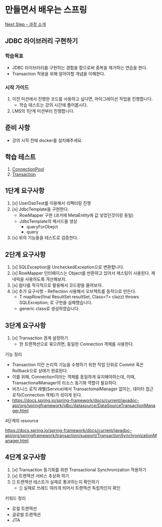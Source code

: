 # 만들면서 배우는 스프링
[Next Step - 과정 소개](https://edu.nextstep.camp/c/4YUvqn9V)

## JDBC 라이브러리 구현하기

### 학습목표
- JDBC 라이브러리를 구현하는 경험을 함으로써 중복을 제거하는 연습을 한다.
- Transaction 적용을 위해 알아야할 개념을 이해한다.

### 시작 가이드
1. 이전 미션에서 진행한 코드를 사용하고 싶다면, 마이그레이션 작업을 진행합니다.
    - 학습 테스트는 강의 시간에 풀어봅시다.
2. LMS의 1단계 미션부터 진행합니다.

## 준비 사항
- 강의 시작 전에 docker를 설치해주세요.

## 학습 테스트
1. [ConnectionPool](study/src/test/java/connectionpool)
2. [Transaction](study/src/test/java/transaction)



## 1단계 요구사항


1. [x] UserDaoTest를 이용해서 리팩터링 진행
2. [x] JdbcTemplate을 구현한다.  
   - RowMapper 구현  (과거에 MetaEntity에 값 넣었던것이랑 동일)
   - JdbcTemplate의 메서드들 생성
     - queryForObejct
     - query
3. [x] 위의 기능들을 테스트로 검증한다.
     
## 2단계 요구사항

1. [x] SQLException을 UncheckedException으로 변환합니다.
2. [x] RowMapper 인터페이스는 Object를 반환하고 있어서 캐스팅이 사용된다. 제네릭을 사용하도록 개선해보자.
3. [x] 람다를 적극적으로 활용해서 코드량을 줄여보자.
4. [x] 추가 요구사항 - Reflection 사용해서 오브젝트를 동적으로 만든다.
    - <T> T mapRow(final ResultSet resultSet, Class<?> clazz) throws SQLException;
        로 구현을 실패했습니다.
    - generic class로 생성하였습니다.



## 3단계 요구사항


1. [x] Transaction 경계 설정하기
   - 한 트랜잭션으로 묶으려면, 동일한 Connection 객체를 사용한다.



기능 정리
- Transaction 이란 논리적 기능을 수행하기 위한 작업 단위로 Commit 혹은 Rollback으로 상태가 완료된다.
- 이를 위해, Connection이라는 객체를 동일하게 유지해야하는데, 이때, TransactionalManager의 리소스 동기화 역할이 필요하다.
- 비즈니스 로직 레벨(Service)에서 TransactoinalManager 없이는, 데이터 접근 로직(Connection 객체)가 섞이게 된다.
-   https://docs.spring.io/spring-framework/docs/current/javadoc-api/org/springframework/jdbc/datasource/DataSourceTransactionManager.html


4단계의 resource 

https://docs.spring.io/spring-framework/docs/current/javadoc-api/org/springframework/transaction/support/TransactionSynchronizationManager.html


## 4단계 요구사항

1. [x] Transaction 동기화를 위한 Transactional Synchronization 적용하기
2. [x] 트랜잭션 서비스 추상화 하기
3. [] 트랜잭션 테스트가 실제로 통과하는지 확인하기
   - [] 실제로 쓰레드 여러개 띄어서 트랜잭션 독립적인지 확인


키워드 정리
- 로컬 트랜잭션
- 글로벌 트랜잭션
- JTA 

